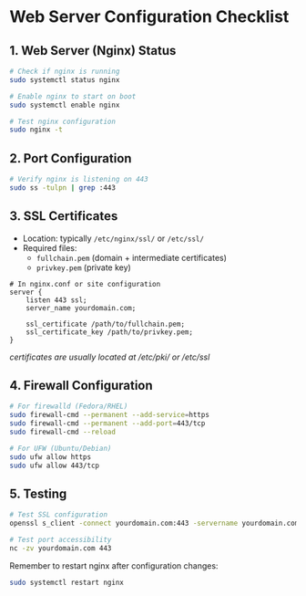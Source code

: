 # Web Server Configuration Checklist

## 1. Web Server (Nginx) Status
```bash
# Check if nginx is running
sudo systemctl status nginx

# Enable nginx to start on boot
sudo systemctl enable nginx

# Test nginx configuration
sudo nginx -t
```

## 2. Port Configuration
```bash
# Verify nginx is listening on 443
sudo ss -tulpn | grep :443
```

## 3. SSL Certificates
- Location: typically `/etc/nginx/ssl/` or `/etc/ssl/`
- Required files:
  - `fullchain.pem` (domain + intermediate certificates)
  - `privkey.pem` (private key)

```nginx
# In nginx.conf or site configuration
server {
    listen 443 ssl;
    server_name yourdomain.com;
    
    ssl_certificate /path/to/fullchain.pem;
    ssl_certificate_key /path/to/privkey.pem;
}
```
*certificates are usually located at /etc/pki/ or /etc/ssl*

## 4. Firewall Configuration
```bash
# For firewalld (Fedora/RHEL)
sudo firewall-cmd --permanent --add-service=https
sudo firewall-cmd --permanent --add-port=443/tcp
sudo firewall-cmd --reload

# For UFW (Ubuntu/Debian)
sudo ufw allow https
sudo ufw allow 443/tcp
```

## 5. Testing
```bash
# Test SSL configuration
openssl s_client -connect yourdomain.com:443 -servername yourdomain.com

# Test port accessibility
nc -zv yourdomain.com 443
```

Remember to restart nginx after configuration changes:
```bash
sudo systemctl restart nginx
```
